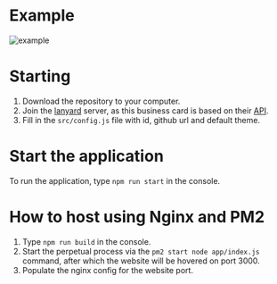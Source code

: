 # Example
![example]('https://i.imgur.com/2c0GXsK.png')

# Starting
1. Download the repository to your computer.
2. Join the [lanyard](https://discord.gg/UrXF2cfJ7F) server, as this business card is based on their [API](https://github.com/phineas/lanyard).
3. Fill in the `src/config.js` file with id, github url and default theme.

# Start the application
To run the application, type `npm run start` in the console.

# How to host using Nginx and PM2
1. Type `npm run build` in the console.
2. Start the perpetual process via the `pm2 start node app/index.js` command, after which the website will be hovered on port 3000.
3. Populate the nginx config for the website port.